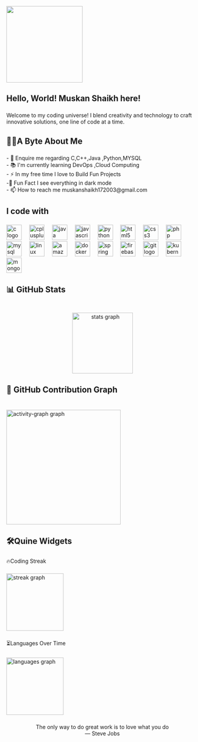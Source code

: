 <br clear="both">

<div align="left">
  <img height="200" src="https://static.wixstatic.com/media/4a955d_66ce93f9d61b4cc0b7c99ac391f86de6~mv2.gif"  />
</div>

###

<h2 align="left">Hello, World!  Muskan Shaikh here!</h2>

###

<p align="left">Welcome to my coding universe!  I blend creativity and technology to craft innovative solutions, one line of code at a time.</p>

###

<h2 align="left">👩‍💻A Byte About Me</h2>

###

<p align="left">- 🌟 Enquire me regarding C,C++,Java ,Python,MYSQL<br>- 📚 I'm currently learning  DevOps ,Cloud Computing<br>- ⚡ In my free time I love to Build Fun Projects <br>-🎲 Fun Fact I see everything in dark mode <br>- 📫 How to reach me muskanshaikh172003@gmail.com</p>

###

<h2 align="left">I code with</h2>

###

<div align="left">
  <img src="https://cdn.jsdelivr.net/gh/devicons/devicon/icons/c/c-original.svg" height="40" alt="c logo"  />
  <img width="12" />
  <img src="https://cdn.jsdelivr.net/gh/devicons/devicon/icons/cplusplus/cplusplus-original.svg" height="40" alt="cplusplus logo"  />
  <img width="12" />
  <img src="https://cdn.jsdelivr.net/gh/devicons/devicon/icons/java/java-original.svg" height="40" alt="java logo"  />
  <img width="12" />
  <img src="https://cdn.jsdelivr.net/gh/devicons/devicon/icons/javascript/javascript-original.svg" height="40" alt="javascript logo"  />
  <img width="12" />
  <img src="https://cdn.jsdelivr.net/gh/devicons/devicon/icons/python/python-original.svg" height="40" alt="python logo"  />
  <img width="12" />
  <img src="https://cdn.jsdelivr.net/gh/devicons/devicon/icons/html5/html5-original.svg" height="40" alt="html5 logo"  />
  <img width="12" />
  <img src="https://cdn.jsdelivr.net/gh/devicons/devicon/icons/css3/css3-original.svg" height="40" alt="css3 logo"  />
  <img width="12" />
  <img src="https://cdn.jsdelivr.net/gh/devicons/devicon/icons/php/php-original.svg" height="40" alt="php logo"  />
  <img width="12" />
  <img src="https://cdn.jsdelivr.net/gh/devicons/devicon/icons/mysql/mysql-original.svg" height="40" alt="mysql logo"  />
  <img width="12" />
  <img src="https://cdn.jsdelivr.net/gh/devicons/devicon/icons/linux/linux-original.svg" height="40" alt="linux logo"  />
  <img width="12" />
  <img src="https://cdn.jsdelivr.net/gh/devicons/devicon/icons/amazonwebservices/amazonwebservices-line-wordmark.svg" height="40" alt="amazonwebservices logo"  />
  <img width="12" />
  <img src="https://cdn.jsdelivr.net/gh/devicons/devicon/icons/docker/docker-original.svg" height="40" alt="docker logo"  />
  <img width="12" />
  <img src="https://cdn.jsdelivr.net/gh/devicons/devicon/icons/spring/spring-original.svg" height="40" alt="spring logo"  />
  <img width="12" />
  <img src="https://cdn.jsdelivr.net/gh/devicons/devicon/icons/firebase/firebase-plain.svg" height="40" alt="firebase logo"  />
  <img width="12" />
  <img src="https://cdn.jsdelivr.net/gh/devicons/devicon/icons/git/git-original.svg" height="40" alt="git logo"  />
  <img width="12" />
  <img src="https://cdn.jsdelivr.net/gh/devicons/devicon/icons/kubernetes/kubernetes-plain.svg" height="40" alt="kubernetes logo"  />
  <img width="12" />
  <img src="https://cdn.jsdelivr.net/gh/devicons/devicon/icons/mongodb/mongodb-original.svg" height="40" alt="mongodb logo"  />
</div>

###

<h2 align="left">📊 GitHub Stats</h2>

###

<br clear="both">

<div align="center">
  <img src="https://github-readme-stats.vercel.app/api?username=Smuskan&hide_title=true&hide_rank=false&show_icons=true&include_all_commits=false&count_private=true&disable_animations=false&theme=radical&locale=en&hide_border=true&order=1" height="159" alt="stats graph"  />
</div>

###

<h2 align="left">🚀 GitHub Contribution Graph</h2>

###

<br clear="both">

<div align="left">
  <img src="https://github-readme-activity-graph.vercel.app/graph?username=Smuskan&radius=16&theme=modern-lilac&area=true&order=5" height="300" alt="activity-graph graph"  />
</div>

###

<h2 align="left">🛠️Quine Widgets</h2>

###

<p align="left">🔥Coding Streak</p>

###

<div align="left">
  <img src="https://streak-stats.demolab.com?user=Smuskan&locale=en&mode=weekly&theme=radical&hide_border=false&border_radius=5&order=3" height="150" alt="streak graph"  />
</div>

###

<p align="left">⏳Languages Over Time</p>

###

<div align="left">
  <img src="https://github-readme-stats.vercel.app/api/top-langs?username=Smuskan&locale=en&hide_title=false&layout=compact&card_width=320&langs_count=5&theme=radical&hide_border=false&order=2" height="150" alt="languages graph"  />
</div>

###

<p align="center">The only way to do great work is to love what you do<br>  — Steve Jobs</p>

###
